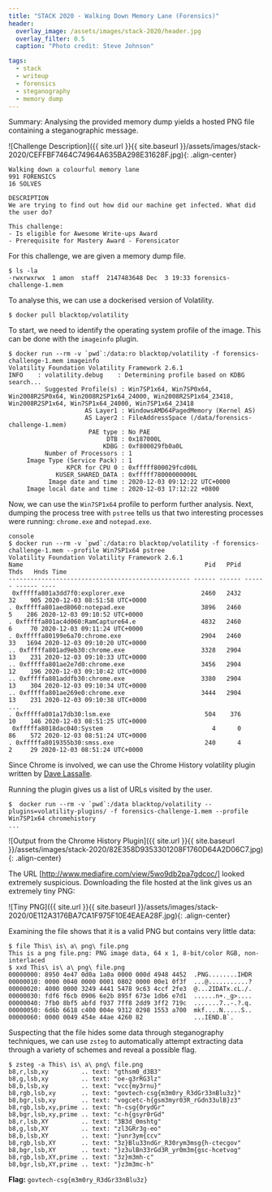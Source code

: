 ```yaml
---
title: "STACK 2020 - Walking Down Memory Lane (Forensics)"
header:
  overlay_image: /assets/images/stack-2020/header.jpg
  overlay_filter: 0.5
  caption: "Photo credit: Steve Johnson"

tags:
  - stack
  - writeup
  - forensics
  - steganography
  - memory dump
---
```


Summary: Analysing the provided memory dump yields a hosted PNG file containing a steganographic message.

![Challenge Description]({{ site.url }}{{ site.baseurl }}/assets/images/stack-2020/CEFFBF7464C74964A635BA298E31628F.jpg){: .align-center}

```
Walking down a colourful memory lane
991 FORENSICS
16 SOLVES

DESCRIPTION
We are trying to find out how did our machine get infected. What did the user do?

This challenge:
- Is eligible for Awesome Write-ups Award
- Prerequisite for Mastery Award - Forensicator
```

For this challenge, we are given a memory dump file.

```console
$ ls -la
-rwxrwxrwx  1 amon  staff  2147483648 Dec  3 19:33 forensics-challenge-1.mem
```

To analyse this, we can use a dockerised version of Volatility.

```console
$ docker pull blacktop/volatility
```

To start, we need to identify the operating system profile of the image. This can be done with the `imageinfo` plugin.

```console
$ docker run --rm -v `pwd`:/data:ro blacktop/volatility -f forensics-challenge-1.mem imageinfo
Volatility Foundation Volatility Framework 2.6.1
INFO    : volatility.debug    : Determining profile based on KDBG search...
          Suggested Profile(s) : Win7SP1x64, Win7SP0x64, Win2008R2SP0x64, Win2008R2SP1x64_24000, Win2008R2SP1x64_23418, Win2008R2SP1x64, Win7SP1x64_24000, Win7SP1x64_23418
                     AS Layer1 : WindowsAMD64PagedMemory (Kernel AS)
                     AS Layer2 : FileAddressSpace (/data/forensics-challenge-1.mem)
                      PAE type : No PAE
                           DTB : 0x187000L
                          KDBG : 0xf800029fb0a0L
          Number of Processors : 1
     Image Type (Service Pack) : 1
                KPCR for CPU 0 : 0xfffff800029fcd00L
             KUSER_SHARED_DATA : 0xfffff78000000000L
           Image date and time : 2020-12-03 09:12:22 UTC+0000
     Image local date and time : 2020-12-03 17:12:22 +0800
```

Now, we can use the `Win7SP1x64` profile to perform further analysis. Next, dumping the process tree with `pstree` tells us that two interesting processes were running: `chrome.exe` and `notepad.exe`.

```
console
$ docker run --rm -v `pwd`:/data:ro blacktop/volatility -f forensics-challenge-1.mem --profile Win7SP1x64 pstree
Volatility Foundation Volatility Framework 2.6.1
Name                                                  Pid   PPid   Thds   Hnds Time
-------------------------------------------------- ------ ------ ------ ------ ----
 0xfffffa801a3dd7f0:explorer.exe                     2460   2432     32    905 2020-12-03 08:51:58 UTC+0000
. 0xfffffa801aed8060:notepad.exe                     3896   2460      5    286 2020-12-03 09:10:52 UTC+0000
. 0xfffffa801ac4d060:RamCapture64.e                  4832   2460      6     70 2020-12-03 09:11:24 UTC+0000
. 0xfffffa80199e6a70:chrome.exe                      2904   2460     33   1694 2020-12-03 09:10:20 UTC+0000
.. 0xfffffa801ad9eb30:chrome.exe                     3328   2904     13    231 2020-12-03 09:10:33 UTC+0000
.. 0xfffffa801ae2e7d0:chrome.exe                     3456   2904     12    196 2020-12-03 09:10:42 UTC+0000
.. 0xfffffa801addfb30:chrome.exe                     3380   2904     13    304 2020-12-03 09:10:34 UTC+0000
.. 0xfffffa801ae269e0:chrome.exe                     3444   2904     13    231 2020-12-03 09:10:38 UTC+0000
...
. 0xfffffa801a17db30:lsm.exe                          504    376     10    146 2020-12-03 08:51:25 UTC+0000
 0xfffffa8018dac040:System                              4      0     86    572 2020-12-03 08:51:24 UTC+0000
. 0xfffffa8019355b30:smss.exe                         240      4      2     29 2020-12-03 08:51:24 UTC+0000
```

Since Chrome is involved, we can use the Chrome History volatility plugin written by [Dave Lassalle](https://blog.superponible.com/2014/08/31/volatility-plugin-chrome-history/).

Running the plugin gives us a list of URLs visited by the user.

```console
$  docker run --rm -v `pwd`:/data blacktop/volatility --plugins=volatility-plugins/ -f forensics-challenge-1.mem --profile Win7SP1x64 chromehistory
...
```

![Output from the Chrome History Plugin]({{ site.url }}{{ site.baseurl }}/assets/images/stack-2020/82E358D9353301208F1760D64A2D06C7.jpg){: .align-center}

The URL [http://www.mediafire.com/view/5wo9db2pa7gdcoc/] looked extremely suspicious. Downloading the file hosted at the link gives us an extremely tiny PNG:

![Tiny PNG]({{ site.url }}{{ site.baseurl }}/assets/images/stack-2020/0E112A3176BA7CA1F975F10E4EAEA28F.jpg){: .align-center}

Examining the file shows that it is a valid PNG but contains very little data:

```console
$ file This\ is\ a\ png\ file.png
This is a png file.png: PNG image data, 64 x 1, 8-bit/color RGB, non-interlaced
$ xxd This\ is\ a\ png\ file.png
00000000: 8950 4e47 0d0a 1a0a 0000 000d 4948 4452  .PNG........IHDR
00000010: 0000 0040 0000 0001 0802 0000 00e1 0f3f  ...@...........?
00000020: 4000 0000 3249 4441 5478 9c63 4ccf 2fe3  @...2IDATx.cL./.
00000030: fdf6 f6cb 0906 6e2b 895f 673e 1db6 e7d1  ......n+._g>....
00000040: 7fb0 8bf5 abfd f937 7ff8 2dd9 3ff2 719c  .......7..-.?.q.
00000050: 6d6b 6618 c400 004e 9312 0298 1553 a700  mkf....N.....S..
00000060: 0000 0049 454e 44ae 4260 82              ...IEND.B`.
```

Suspecting that the file hides some data through steganography techniques, we can use `zsteg` to automatically attempt extracting data through a variety of schemes and reveal a possible flag.

```console
$ zsteg -a This\ is\ a\ png\ file.png
b8,r,lsb,xy         .. text: "gthsm0_d3B3"
b8,g,lsb,xy         .. text: "oe-g3rRG3lz"
b8,b,lsb,xy         .. text: "vcc{my3rnu}"
b8,rgb,lsb,xy       .. text: "govtech-csg{m3m0ry_R3dGr33nBlu3z}"
b8,bgr,lsb,xy       .. text: "vogcetc-h{gsm3myr03R_rGdn33ulB}z3"
b8,rgb,lsb,xy,prime .. text: "h-csg{0rydGr"
b8,bgr,lsb,xy,prime .. text: "c-h{gsyr0rGd"
b8,r,lsb,XY         .. text: "3B3d_0mshtg"
b8,g,lsb,XY         .. text: "zl3GRr3g-eo"
b8,b,lsb,XY         .. text: "}unr3ym{ccv"
b8,rgb,lsb,XY       .. text: "3z}Blu33ndGr_R30rym3msg{h-ctecgov"
b8,bgr,lsb,XY       .. text: "}z3ulBn33rGd3R_yr0m3m{gsc-hcetvog"
b8,rgb,lsb,XY,prime .. text: "3z}m3mh-c"
b8,bgr,lsb,XY,prime .. text: "}z3m3mc-h"
```

**Flag:** `govtech-csg{m3m0ry_R3dGr33nBlu3z}`
